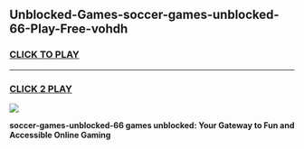 
## Unblocked-Games-soccer-games-unblocked-66-Play-Free-vohdh
<h3>
<a href="https://premium76.site?title=soccer-games-unblocked-66&ref=19M">CLICK TO PLAY</a></h3>
<hr>

<h3>
<a href="https://premium76.site?title=soccer-games-unblocked-66&ref=19M">CLICK 2 PLAY</a>
  
</h3>

<a href="https://premium76.site?title=soccer-games-unblocked-66&ref=19M"><img src="https://clearcache.store/games.png"></a>


**soccer-games-unblocked-66 games unblocked: Your Gateway to Fun and Accessible Online Gaming**
